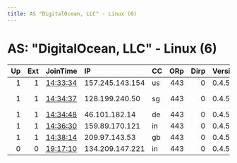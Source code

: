```yaml
---
title: AS "DigitalOcean, LLC" - Linux (6)
---
```


# AS: "DigitalOcean, LLC" - Linux (6)

|   Up |   Ext | JoinTime                                                                                            | IP              | CC   |   ORp |   Dirp | Version   | Contact                   | Nickname           |   eFamMembers |
|-----:|------:|:----------------------------------------------------------------------------------------------------|:----------------|:-----|------:|-------:|:----------|:--------------------------|:-------------------|--------------:|
|    1 |     1 | [14:33:34](https://metrics.torproject.org/rs.html#details/0BD5D80918BE796337951631DCB983BE62CE6783) | 157.245.143.154 | us   |   443 |      0 | 0.4.5.6   | sunrise.tor@gmail.com     | SunsTORm4424       |             1 |
|    1 |     1 | [14:34:37](https://metrics.torproject.org/rs.html#details/162C53AF28C4825D989918CBB693BB685B75FB57) | 128.199.240.50  | sg   |   443 |      0 | 0.4.5.6   | tor-operator@your-emailad | SunsTORm6336       |             1 |
|    1 |     1 | [14:34:48](https://metrics.torproject.org/rs.html#details/4A5FA6E669AB9F031ED1501B5DD3EA17CE3546A5) | 46.101.182.14   | de   |   443 |      0 | 0.4.5.6   | sunrise.tor@gmail.com     | SunsTORm2244       |             1 |
|    1 |     1 | [14:36:30](https://metrics.torproject.org/rs.html#details/0659898F73CB0F08E86132CE131DFBE4428E3536) | 159.89.170.121  | in   |   443 |      0 | 0.4.5.6   | sunrise.tor@gmail.com     | SunsTORm6572       |             1 |
|    1 |     1 | [14:38:14](https://metrics.torproject.org/rs.html#details/6E4EDB03A1E5C8CFC72F57F86E4547DA190B6C84) | 209.97.143.53   | gb   |   443 |      0 | 0.4.5.6   | sunrise.tor@gmail.com     | SunsTORm4380       |             1 |
|    0 |     0 | [19:17:10](https://metrics.torproject.org/rs.html#details/A8D82C7D9F282DC8C0F1590CBBF6518674EA2724) | 134.209.147.221 | in   |   443 |      0 | 0.4.5.6   | None                      | ididnteditheconfig |             1 |
